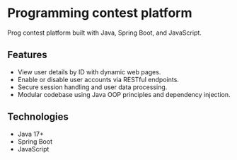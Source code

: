 # Programming contest platform
Prog contest platform built with Java, Spring Boot, and JavaScript.

## Features
- View user details by ID with dynamic web pages.
- Enable or disable user accounts via RESTful endpoints.
- Secure session handling and user data processing.
- Modular codebase using Java OOP principles and dependency injection.
## Technologies
- Java 17+
- Spring Boot
- JavaScript
